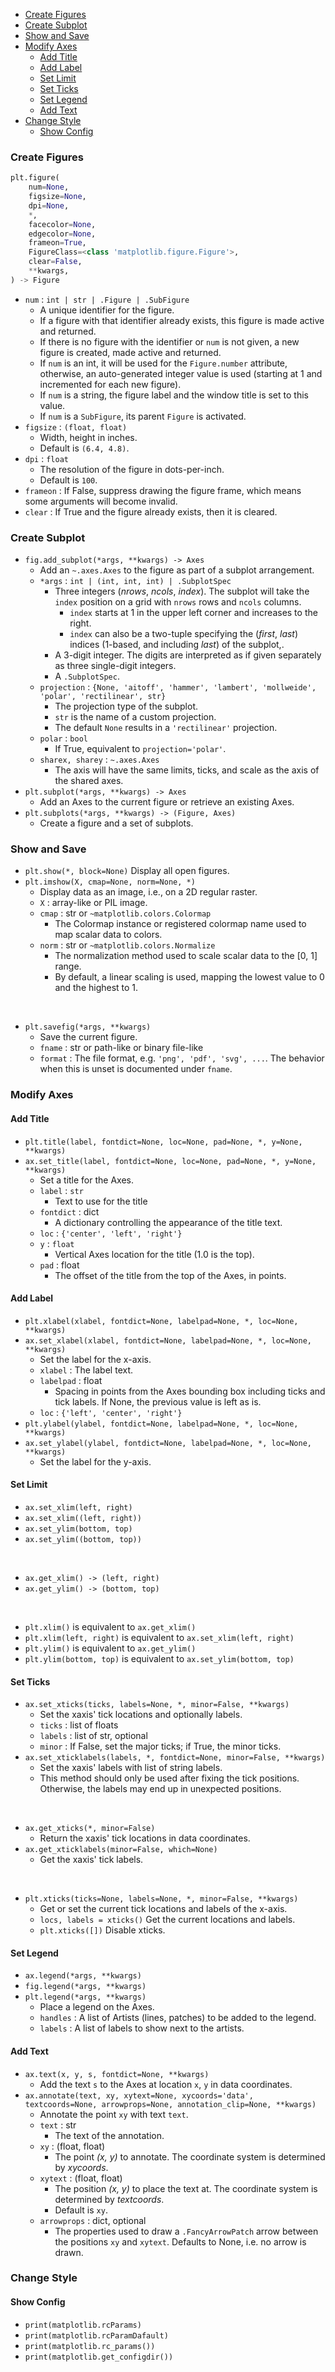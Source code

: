 <!-- TOC -->

- [Create Figures](#create-figures)
- [Create Subplot](#create-subplot)
- [Show and Save](#show-and-save)
- [Modify Axes](#modify-axes)
  - [Add Title](#add-title)
  - [Add Label](#add-label)
  - [Set Limit](#set-limit)
  - [Set Ticks](#set-ticks)
  - [Set Legend](#set-legend)
  - [Add Text](#add-text)
- [Change Style](#change-style)
  - [Show Config](#show-config)

<!-- /TOC -->







### Create Figures
```py
plt.figure(
    num=None,
    figsize=None,
    dpi=None,
    *,
    facecolor=None,
    edgecolor=None,
    frameon=True,
    FigureClass=<class 'matplotlib.figure.Figure'>,
    clear=False,
    **kwargs,
) -> Figure
```
- `num` : `int | str | .Figure | .SubFigure`
  - A unique identifier for the figure.
  - If a figure with that identifier already exists, this figure is made active and returned.
  - If there is no figure with the identifier or `num` is not given, a new figure is created, made active and returned.
  - If `num` is an int, it will be used for the ``Figure.number`` attribute, otherwise, an auto-generated integer value is used (starting at 1 and incremented for each new figure).
  - If `num` is a string, the figure label and the window title is set to this value.
  - If `num` is a ``SubFigure``, its parent ``Figure`` is activated.
- `figsize` : `(float, float)`
  - Width, height in inches.
  - Default is `(6.4, 4.8)`.
- `dpi` : `float`
  - The resolution of the figure in dots-per-inch.
  - Default is `100`.
- `frameon` : If False, suppress drawing the figure frame, which means some arguments will become invalid. 
- `clear` : If True and the figure already exists, then it is cleared.


### Create Subplot
- `fig.add_subplot(*args, **kwargs) -> Axes`
  - Add an `~.axes.Axes` to the figure as part of a subplot arrangement.
  - `*args` : `int | (int, int, int) | .SubplotSpec`
    - Three integers (*nrows*, *ncols*, *index*). The subplot will take the `index` position on a grid with `nrows` rows and `ncols` columns.
      - `index` starts at 1 in the upper left corner and increases to the right.
      - `index` can also be a two-tuple specifying the (*first*, *last*) indices (1-based, and including *last*) of the subplot,.
    - A 3-digit integer. The digits are interpreted as if given separately as three single-digit integers.
    - A `.SubplotSpec`.
  - `projection` : `{None, 'aitoff', 'hammer', 'lambert', 'mollweide', 'polar', 'rectilinear', str}`
    - The projection type of the subplot.
    - `str` is the name of a custom projection.
    - The default `None` results in a `'rectilinear'` projection.
  - `polar` : `bool`
    - If True, equivalent to `projection='polar'`.
  - `sharex, sharey` : `~.axes.Axes`
    - The axis will have the same limits, ticks, and scale as the axis of the shared axes.
- `plt.subplot(*args, **kwargs) -> Axes`
  - Add an Axes to the current figure or retrieve an existing Axes.
- `plt.subplots(*args, **kwargs) -> (Figure, Axes)`
  - Create a figure and a set of subplots.





### Show and Save
- `plt.show(*, block=None)` Display all open figures.
- `plt.imshow(X, cmap=None, norm=None, *)`
  - Display data as an image, i.e., on a 2D regular raster.
  - `X` : array-like or PIL image.
  - `cmap` : str or `~matplotlib.colors.Colormap`
    - The Colormap instance or registered colormap name used to map scalar data to colors.
  - `norm` : str or `~matplotlib.colors.Normalize`
    - The normalization method used to scale scalar data to the [0, 1] range.
    - By default, a linear scaling is used, mapping the lowest value to 0 and the highest to 1.
<br>

- `plt.savefig(*args, **kwargs)`
  - Save the current figure.
  - `fname` : str or path-like or binary file-like
  - `format` : The file format, e.g. `'png', 'pdf', 'svg', ...`. The behavior when this is unset is documented under `fname`.





### Modify Axes
#### Add Title
- `plt.title(label, fontdict=None, loc=None, pad=None, *, y=None, **kwargs)`
- `ax.set_title(label, fontdict=None, loc=None, pad=None, *, y=None, **kwargs)`
  - Set a title for the Axes.
  - `label` : `str`
    - Text to use for the title
  - `fontdict` : dict
    - A dictionary controlling the appearance of the title text.
  - `loc` : `{'center', 'left', 'right'}`
  - `y` : `float`
    - Vertical Axes location for the title (1.0 is the top).
  - `pad` : float
    - The offset of the title from the top of the Axes, in points.

#### Add Label
- `plt.xlabel(xlabel, fontdict=None, labelpad=None, *, loc=None, **kwargs)`
- `ax.set_xlabel(xlabel, fontdict=None, labelpad=None, *, loc=None, **kwargs)`
  - Set the label for the x-axis.
  - `xlabel` : The label text.
  - `labelpad` : float
    - Spacing in points from the Axes bounding box including ticks and tick labels.  If None, the previous value is left as is.
  - `loc` : `{'left', 'center', 'right'}`
- `plt.ylabel(ylabel, fontdict=None, labelpad=None, *, loc=None, **kwargs)`
- `ax.set_ylabel(ylabel, fontdict=None, labelpad=None, *, loc=None, **kwargs)`
  - Set the label for the y-axis.

#### Set Limit
- `ax.set_xlim(left, right)`
- `ax.set_xlim((left, right))`
- `ax.set_ylim(bottom, top)`
- `ax.set_ylim((bottom, top))`
<br>

- `ax.get_xlim() -> (left, right)`
- `ax.get_ylim() -> (bottom, top)`
<br>

- `plt.xlim()` is equivalent to `ax.get_xlim()`
- `plt.xlim(left, right)` is equivalent to `ax.set_xlim(left, right)`
- `plt.ylim()` is equivalent to `ax.get_ylim()`
- `plt.ylim(bottom, top)` is equivalent to `ax.set_ylim(bottom, top)`

#### Set Ticks
- `ax.set_xticks(ticks, labels=None, *, minor=False, **kwargs)`
  - Set the xaxis' tick locations and optionally labels.
  - `ticks` : list of floats
  - `labels` : list of str, optional
  - `minor` : If False, set the major ticks; if True, the minor ticks.
- `ax.set_xticklabels(labels, *, fontdict=None, minor=False, **kwargs)`
  - Set the xaxis' labels with list of string labels.
  - This method should only be used after fixing the tick positions. Otherwise, the labels may end up in unexpected positions.
<br>

- `ax.get_xticks(*, minor=False)`
  - Return the xaxis' tick locations in data coordinates.
- `ax.get_xticklabels(minor=False, which=None)`
  - Get the xaxis' tick labels.
<br>

- `plt.xticks(ticks=None, labels=None, *, minor=False, **kwargs)`
  - Get or set the current tick locations and labels of the x-axis.
  - `locs, labels = xticks()` Get the current locations and labels.
  - `plt.xticks([])` Disable xticks.

#### Set Legend
- `ax.legend(*args, **kwargs)`
- `fig.legend(*args, **kwargs)`
- `plt.legend(*args, **kwargs)`
  - Place a legend on the Axes.
  - `handles` : A list of Artists (lines, patches) to be added to the legend.
  - `labels` : A list of labels to show next to the artists.

#### Add Text
- `ax.text(x, y, s, fontdict=None, **kwargs)`
  - Add the text `s` to the Axes at location `x`, `y` in data coordinates.
- `ax.annotate(text, xy, xytext=None, xycoords='data', textcoords=None, arrowprops=None, annotation_clip=None, **kwargs)`
  - Annotate the point `xy` with text `text`.
  - `text` : str
    - The text of the annotation.
  - `xy` : (float, float)
    - The point *(x, y)* to annotate. The coordinate system is determined by *xycoords*.
  - `xytext` : (float, float)
    - The position *(x, y)* to place the text at. The coordinate system is determined by *textcoords*.
    - Default is `xy`.
  - `arrowprops` : dict, optional
    - The properties used to draw a `.FancyArrowPatch` arrow between the positions `xy` and `xytext`.  Defaults to None, i.e. no arrow is drawn.






### Change Style
#### Show Config
- `print(matplotlib.rcParams)`
- `print(matplotlib.rcParamDafault)`
- `print(matplotlib.rc_params())`
- `print(matplotlib.get_configdir())`





